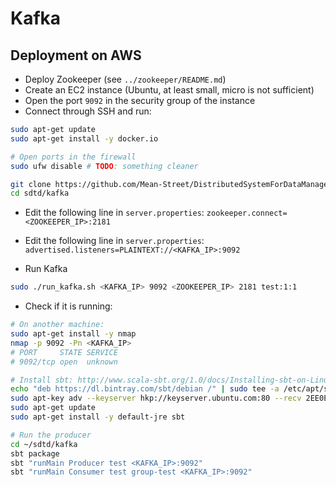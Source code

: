 # Kafka

## Deployment on AWS

* Deploy Zookeeper (see `../zookeeper/README.md`)
* Create an EC2 instance (Ubuntu, at least small, micro is not sufficient)
* Open the port `9092` in the security group of the instance
* Connect through SSH and run:

```bash
sudo apt-get update
sudo apt-get install -y docker.io

# Open ports in the firewall
sudo ufw disable # TODO: something cleaner

git clone https://github.com/Mean-Street/DistributedSystemForDataManagement sdtd
cd sdtd/kafka
```

* Edit the following line in `server.properties`: `zookeeper.connect=<ZOOKEEPER_IP>:2181`
* Edit the following line in `server.properties`: `advertised.listeners=PLAINTEXT://<KAFKA_IP>:9092`

* Run Kafka

```bash
sudo ./run_kafka.sh <KAFKA_IP> 9092 <ZOOKEEPER_IP> 2181 test:1:1
```

* Check if it is running:

```bash
# On another machine:
sudo apt-get install -y nmap
nmap -p 9092 -Pn <KAFKA_IP>
# PORT     STATE SERVICE
# 9092/tcp open  unknown

# Install sbt: http://www.scala-sbt.org/1.0/docs/Installing-sbt-on-Linux.html
echo "deb https://dl.bintray.com/sbt/debian /" | sudo tee -a /etc/apt/sources.list.d/sbt.list
sudo apt-key adv --keyserver hkp://keyserver.ubuntu.com:80 --recv 2EE0EA64E40A89B84B2DF73499E82A75642AC823
sudo apt-get update
sudo apt-get install -y default-jre sbt

# Run the producer
cd ~/sdtd/kafka
sbt package
sbt "runMain Producer test <KAFKA_IP>:9092"
sbt "runMain Consumer test group-test <KAFKA_IP>:9092"
```
